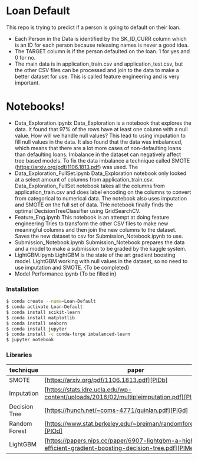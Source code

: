 # Loan Default





This repo is trying to predict if a person is going to default on their loan.

  - Each Person in the Data is identified by the SK_ID_CURR column which is an ID for each person because releasing names is never a good idea. 
  - The TARGET column is if the person defaulted on the loan. 1 for yes and 0 for no. 
  - The main data is in application_train.csv and application_test.csv, but the other CSV files can be processed and join to the data to make a better dataset for use. This is called feature engineering and is very important. 

# Notebooks!

  - Data_Exploration.ipynb:
  Data_Exploration is a notebook that explores the data. It found that 97% of the rows have at least one column with a null value. How will we handle null values? This lead to using imputation to fill null values in the data. It also found that the data was imbalanced, which means that there are a lot more cases of non-defaulting loans than defaulting loans. Imbalance in the dataset can negatively affect tree based models. To fix the data imbalance a technique called SMOTE (https://arxiv.org/pdf/1106.1813.pdf) was used. The 
  - Data_Exploration_FullSet.ipynb
  Data_Exploration notebook only looked at a select amount of columns from application_train.csv. Data_Exploration_FullSet notebook takes all the columns from application_train.csv and does label encoding on the columns to convert from categorical to numerical data. The notebook also uses imputation and SMOTE on the full set of data. THe notebook finally finds the optimal DecisionTreeClassifier using GridSearchCV. 
- Feature_Eng.ipynb
  This notebook is an attempt at doing feature engineering
  Tries to transform the other CSV files to make new meaningful columns and then join the new columns to the dataset. Saves the new dataset to csv for Submission_Notebook.ipynb to use.
- Submission_Notebook.ipynb
    Submission_Notebook prepares the data and a model to make a submission to be graded by the kaggle system.
- LightGBM.ipynb
    LightGBM is the state of the art gradient boosting model. LightGBM working with null values in the dataset, so no need to use imputation and SMOTE. 
    {To be completed}
- Model Performance.ipynb
    {To be filled in}



### Installation

```sh
$ conda create --name=Loan-Default
$ conda activate Loan-Default
$ conda install scikit-learn
$ conda install matplotlib
$ conda install seaborn
$ conda install jupyter
$ conda install -c conda-forge imbalanced-learn
$ jupyter notebook
```


### Libraries



| technique | paper |
| ------ | ------ |
| SMOTE | [https://arxiv.org/pdf/1106.1813.pdf][PlDb] |
| Imputation | [https://stats.idre.ucla.edu/wp-content/uploads/2016/02/multipleimputation.pdf][PlGh] |
| Decision Tree | [https://hunch.net/~coms-4771/quinlan.pdf][PlGd] |
| Random Forest | [https://www.stat.berkeley.edu/~breiman/randomforest2001.pdf][PlOd] |
| LightGBM | [https://papers.nips.cc/paper/6907-lightgbm-a-highly-efficient-gradient-boosting-decision-tree.pdf][PlMe] |


